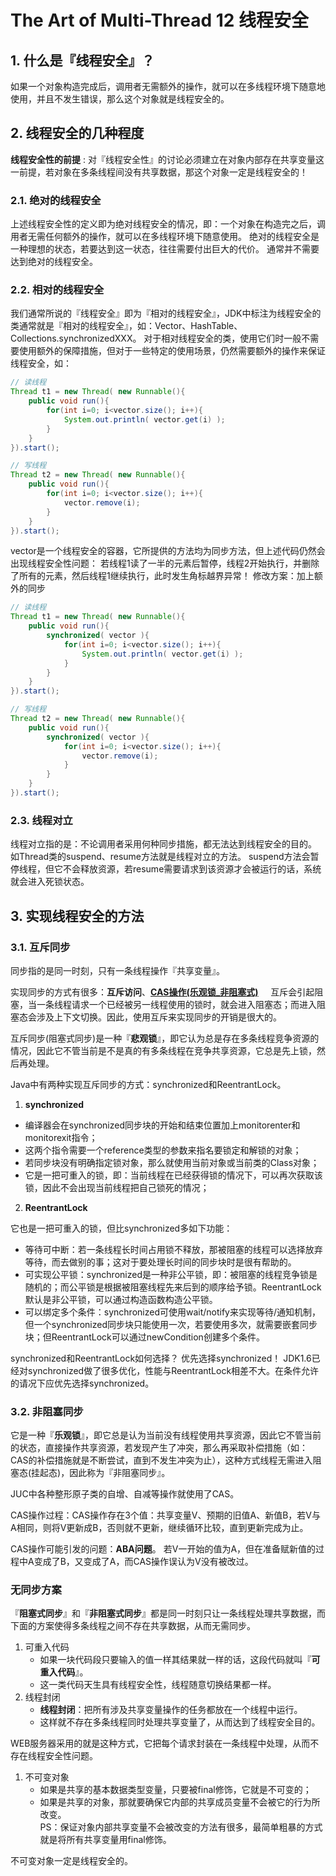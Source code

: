 # The Art of Multi-Thread 12 线程安全

## 1. 什么是『线程安全』？

如果一个对象构造完成后，调用者无需额外的操作，就可以在多线程环境下随意地使用，并且不发生错误，那么这个对象就是线程安全的。



## 2. 线程安全的几种程度

**线程安全性的前提** : 对『线程安全性』的讨论必须建立在对象内部存在共享变量这一前提，若对象在多条线程间没有共享数据，那这个对象一定是线程安全的！



### 2.1. 绝对的线程安全

上述线程安全性的定义即为绝对线程安全的情况，即：一个对象在构造完之后，调用者无需任何额外的操作，就可以在多线程环境下随意使用。 
绝对的线程安全是一种理想的状态，若要达到这一状态，往往需要付出巨大的代价。 
通常并不需要达到绝对的线程安全。



### 2.2. 相对的线程安全

我们通常所说的『线程安全』即为『相对的线程安全』，JDK中标注为线程安全的类通常就是『相对的线程安全』，如：Vector、HashTable、Collections.synchronizedXXX。 
对于相对线程安全的类，使用它们时一般不需要使用额外的保障措施，但对于一些特定的使用场景，仍然需要额外的操作来保证线程安全，如：

```java
// 读线程
Thread t1 = new Thread( new Runnable(){
    public void run(){
        for(int i=0; i<vector.size(); i++){
            System.out.println( vector.get(i) );
        }
    }
}).start();

// 写线程
Thread t2 = new Thread( new Runnable(){
    public void run(){
        for(int i=0; i<vector.size(); i++){
            vector.remove(i);
        }
    }
}).start();
```

vector是一个线程安全的容器，它所提供的方法均为同步方法，但上述代码仍然会出现线程安全性问题： 
若线程1读了一半的元素后暂停，线程2开始执行，并删除了所有的元素，然后线程1继续执行，此时发生角标越界异常！ 
修改方案：加上额外的同步

```java
// 读线程
Thread t1 = new Thread( new Runnable(){
    public void run(){
        synchronized( vector ){
            for(int i=0; i<vector.size(); i++){
                System.out.println( vector.get(i) );
            }
        }
    }
}).start();

// 写线程
Thread t2 = new Thread( new Runnable(){
    public void run(){
        synchronized( vector ){
            for(int i=0; i<vector.size(); i++){
                vector.remove(i);
            }
        }
    }
}).start();
```



### 2.3. 线程对立

线程对立指的是：不论调用者采用何种同步措施，都无法达到线程安全的目的。 
如Thread类的suspend、resume方法就是线程对立的方法。 
suspend方法会暂停线程，但它不会释放资源，若resume需要请求到该资源才会被运行的话，系统就会进入死锁状态。





## 3. 实现线程安全的方法

### 3.1. 互斥同步

同步指的是同一时刻，只有一条线程操作『共享变量』。

实现同步的方式有很多：**互斥访问**、**[CAS操作(乐观锁_非阻塞式)](https://github.com/WhiteSmithFloyd/Java_Basic/blob/master/concurrents/ABA%20Issue.md)**          
互斥会引起阻塞，当一条线程请求一个已经被另一线程使用的锁时，就会进入阻塞态；而进入阻塞态会涉及上下文切换。因此，使用互斥来实现同步的开销是很大的。

互斥同步(阻塞式同步)是一种『**悲观锁**』，即它认为总是存在多条线程竞争资源的情况，因此它不管当前是不是真的有多条线程在竞争共享资源，它总是先上锁，然后再处理。



Java中有两种实现互斥同步的方式：synchronized和ReentrantLock。

1. **synchronized** 

- 编译器会在synchronized同步块的开始和结束位置加上monitorenter和monitorexit指令；
- 这两个指令需要一个reference类型的参数来指名要锁定和解锁的对象；
- 若同步块没有明确指定锁对象，那么就使用当前对象或当前类的Class对象；
- 它是一把可重入的锁，即：当前线程在已经获得锁的情况下，可以再次获取该锁，因此不会出现当前线程把自己锁死的情况；

2. **ReentrantLock** 

它也是一把可重入的锁，但比synchronized多如下功能： 

- 等待可中断：若一条线程长时间占用锁不释放，那被阻塞的线程可以选择放弃等待，而去做别的事；这对于要处理长时间的同步块时是很有帮助的。
- 可实现公平锁：synchronized是一种非公平锁，即：被阻塞的线程竞争锁是随机的；而公平锁是根据被阻塞线程先来后到的顺序给予锁。ReentrantLock默认是非公平锁，可以通过构造函数构造公平锁。
- 可以绑定多个条件：synchronized可使用wait/notify来实现等待/通知机制，但一个synchronized同步块只能使用一次，若要使用多次，就需要嵌套同步块；但ReentrantLock可以通过newCondition创建多个条件。



synchronized和ReentrantLock如何选择？ 
优先选择synchronized！ 
JDK1.6已经对synchronized做了很多优化，性能与ReentrantLock相差不大。在条件允许的请况下应优先选择synchronized。



### 3.2. 非阻塞同步

它是一种『**乐观锁**』，即它总是认为当前没有线程使用共享资源，因此它不管当前的状态，直接操作共享资源，若发现产生了冲突，那么再采取补偿措施（如：CAS的补偿措施就是不断尝试，直到不发生冲突为止），这种方式线程无需进入阻塞态(挂起态)，因此称为『非阻塞同步』。

JUC中各种整形原子类的自增、自减等操作就使用了CAS。

CAS操作过程：CAS操作存在3个值：共享变量V、预期的旧值A、新值B，若V与A相同，则将V更新成B，否则就不更新，继续循环比较，直到更新完成为止。

CAS操作可能引发的问题：**ABA问题**。 
若V一开始的值为A，但在准备赋新值的过程中A变成了B，又变成了A，而CAS操作误认为V没有被改过。





### 无同步方案

『**阻塞式同步**』和『**非阻塞式同步**』都是同一时刻只让一条线程处理共享数据，而下面的方案使得多条线程之间不存在共享数据，从而无需同步。

1. 可重入代码     
   - 如果一块代码段只要输入的值一样其结果就一样的话，这段代码就叫『**可重入代码**』。 
   - 这一类代码天生具有线程安全性，线程随意切换结果都一样。
2. 线程封闭     
   - **线程封闭**：把所有涉及共享变量操作的任务都放在一个线程中运行。 
   - 这样就不存在多条线程同时处理共享变量了，从而达到了线程安全目的。



WEB服务器采用的就是这种方式，它把每个请求封装在一条线程中处理，从而不存在线程安全性问题。

1. 不可变对象      
   - 如果是共享的基本数据类型变量，只要被final修饰，它就是不可变的；     
   - 如果是共享的对象，那就要确保它内部的共享成员变量不会被它的行为所改变。        
   PS：保证对象内部共享变量不会被改变的方法有很多，最简单粗暴的方式就是将所有共享变量用final修饰。    

不可变对象一定是线程安全的。












